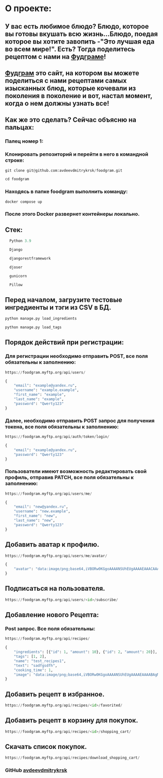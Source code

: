 # О проекте:
## У вас есть любимое блюдо? Блюдо, которое вы готовы вкушать всю жизнь...Блюдо, поедая которое вы хотите завопить -"Это лучшая еда во всем мире!". Есть? Тогда поделитесь рецептом с нами на [Фудграме](http://foodgram.myftp.org)!
## [Фудграм](http://foodgram.myftp.org) это сайт, на котором вы можете поделиться с нами рецептами самых изысканных блюд, которые кочевали из поколения в поколение и вот, настал момент, когда о нем должны узнать все! 
## Как же это сделать? Сейчас объясню на пальцах:
### Палец номер 1:
### **Клонировать репозиторий и перейти в него в командной строке:**
```python
git clone git@github.com:avdeevdmitrykrsk/foodgram.git
```
```python
cd foodgram
```
### Находясь в папке foodgram выполнить команду:
```python
docker compose up
```
### После этого Docker развернет контейнеры локально.


## Стек:
```python
  Python 3.9
```
```python
  Django
```
```python
  djangorestframework
```
```python
  djoser
```
```python
  gunicorn
```
```python
  Pillow
```

## Перед началом, загрузите тестовые ингредиенты и тэги из CSV в БД.
```python
python manage.py load_ingredients
```
```python
python manage.py load_tags
```

## Порядок действий при регистрации:
### Для регистрации необходимо отправить POST, все поля обязательны к заполнению:
```python
https://foodgram.myftp.org/api/users/
```
```python
{
    "email": "example@yandex.ru",
    "username": "example.example",
    "first_name": "example",
    "last_name": "example",
    "password": "Qwerty123"
}
```

### Далее, необходимо отправить POST запрос для получения токена, все поля обязательны к заполнению:
```python
https://foodgram.myftp.org/api/auth/token/login/
```
```python
{
    "email": "example@yandex.ru",
    "password": "Qwerty123"
}
```

### Пользователи имеют возможность редактировать свой профиль, отправив PATCH, все поля обязательны к заполнению:
```python
https://foodgram.myftp.org/api/users/me/
```
```python
{
    "email": "new@yandex.ru",
    "username": "new.example",
    "first_name": "new",
    "last_name": "new",
    "password": "Qwerty123"
}
```

## Добавить аватар к профилю.
```python
https://foodgram.myftp.org/api/users/me/avatar/
```
```python
{
    "avatar": "data:image/png;base64,iVBORw0KGgoAAAANSUhEUgAAAAEAAACAAAACXBIWXMAAA7EAAAOxAGVKw4bAAAACklEQVQImWNoAAAAggCByxOyYQAAAABJRU5ErkJggg=="
}
```

## Подписаться на пользователя.
```python
https://foodgram.myftp.org/api/users/<id>/subscribe/
```

## Добавление нового Рецепта:
### Post запрос. Все поля обязательны:
```python
https://foodgram.myftp.org/api/recipes/
```
```python
{
    "ingredients": [{"id": 1, "amount": 10}, {"id": 2, "amount": 20}],
    "tags": [1, 2],
    "name": "test_recipes1",
    "text": "sadfgsdfh",
    "cooking_time": 1,
    "image": "data:image/png;base64,iVBORw0KGgoAAAANSUhEUgAAAAEAAAABAgMAAABiX1/S0ecCAAAACXBIWXMAAA7EAAAOxAGVKw4bAAAACklEQVQImWNoAAAAggCByxOyYQAAAABJRU5ErkJggg=="
}
```

## Добавить рецепт в избранное.
```python
https://foodgram.myftp.org/api/recipes/<id>/favorited/
```


## Добавить рецепт в корзину для покупок.
```python
https://foodgram.myftp.org/api/recipes/<id>/shopping_cart/
```

## Скачать список покупок.
```python
https://foodgram.myftp.org/api/recipes/download_shopping_cart/
```

### GitHub [avdeevdmitrykrsk](https://github.com/avdeevdmitrykrsk)
